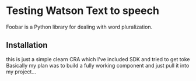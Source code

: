 # Testing Watson Text to speech

Foobar is a Python library for dealing with word pluralization.

## Installation

this is just a simple clearn CRA which I've included SDK and tried to get toke
Basically my plan was to build a fully working component and just pull it into my project...


